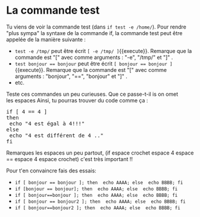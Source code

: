 # La commande test

Tu viens de voir la commande test (dans `if test -e /home/`). Pour rendre "plus sympa" la syntaxe de la commande if, la commande test peut être appelée de la manière suivante :

* `test -e /tmp/`  peut être écrit `[ -e /tmp/ ]`{{execute}}. Remarque que la commande est "[" avec comme arguments : "-e", "/tmp/" et "]" .
* `test bonjour == bonjour`  peut être écrit `[ bonjour == bonjour ]`{{execute}}. Remarque que la commande est "[" avec comme arguments : "bonjour", "==", "bonjour" et "]" .
* etc.

Teste ces commandes un peu curieuses. Que ce passe-t-il is on omet  
les espaces 
Ainsi, tu pourras trouver du code comme ça :

<pre>
if [ 4 == 4 ]
then
 echo "4 est égal à 4!!!"
else
 echo "4 est différent de 4 .."
fi
</pre>

Remarques les espaces un peu partout, (if espace crochet espace 4 espace == espace 4 espace crochet) c'est très important !!

Pour t'en convaincre fais des essais:

* `if [ bonjour == bonjour ]; then  echo AAAA; else  echo BBBB; fi`
*  `if [bonjour == bonjour]; then  echo AAAA; else  echo BBBB; fi`
*  `if [ bonjour==bonjour ]; then  echo AAAA; else  echo BBBB; fi`
*  `if [ bonjour == bonjour2 ]; then  echo AAAA; else  echo BBBB; fi`
*  `if [ bonjour==bonjour2 ]; then  echo AAAA; else  echo BBBB; fi`